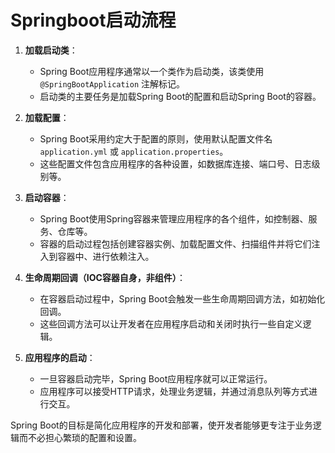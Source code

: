 # Springboot启动流程

1. **加载启动类**：
   - Spring Boot应用程序通常以一个类作为启动类，该类使用 `@SpringBootApplication` 注解标记。
   - 启动类的主要任务是加载Spring Boot的配置和启动Spring Boot的容器。

2. **加载配置**：
   - Spring Boot采用约定大于配置的原则，使用默认配置文件名 `application.yml` 或 `application.properties`。
   - 这些配置文件包含应用程序的各种设置，如数据库连接、端口号、日志级别等。

3. **启动容器**：
   - Spring Boot使用Spring容器来管理应用程序的各个组件，如控制器、服务、仓库等。
   - 容器的启动过程包括创建容器实例、加载配置文件、扫描组件并将它们注入到容器中、进行依赖注入。

4. **生命周期回调（IOC容器自身，非组件）**：
   - 在容器启动过程中，Spring Boot会触发一些生命周期回调方法，如初始化回调。
   - 这些回调方法可以让开发者在应用程序启动和关闭时执行一些自定义逻辑。

5. **应用程序的启动**：
   - 一旦容器启动完毕，Spring Boot应用程序就可以正常运行。
   - 应用程序可以接受HTTP请求，处理业务逻辑，并通过消息队列等方式进行交互。

 Spring Boot的目标是简化应用程序的开发和部署，使开发者能够更专注于业务逻辑而不必担心繁琐的配置和设置。

